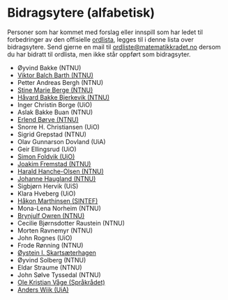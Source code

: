 # Bidragsytere (alfabetisk)
Personer som har kommet med forslag eller innspill som har ledet til forbedringer av den offisielle [ordlista](https://matematikkradet.no/ordliste), legges til i denne lista over bidragsytere. Send gjerne en mail til [ordliste@matematikkradet.no](mailto:ordliste@matematikkradet.no) dersom du har bidratt til ordlista, men ikke står oppført som bidragsyter.

- Øyvind Bakke (NTNU)
- [Viktor Balch Barth (NTNU)](https://github.com/viktoba)
- Petter Andreas Bergh (NTNU)
- [Stine Marie Berge (NTNU)](https://github.com/StineBerge)
- [Håvard Bakke Bjerkevik (NTNU)](https://github.com/bjerkevik)
- Inger Christin Borge (UiO)
- Aslak Bakke Buan (NTNU)
- [Erlend Børve (NTNU)](https://github.com/bervinator)
- Snorre H. Christiansen (UiO)
- Sigrid Grepstad (NTNU)
- Olav Gunnarson Dovland (UiA)
- Geir Ellingsrud (UiO)
- [Simon Foldvik (UiO)](https://github.com/Qeeku)
- [Joakim Fremstad (NTNU)](https://github.com/jfremstad)
- [Harald Hanche-Olsen (NTNU)](https://github.com/hanche)
- [Johanne Haugland (NTNU)](https://github.com/johahaug)
- Sigbjørn Hervik (UiS)
- Klara Hveberg (UiO)
- [Håkon Marthinsen (SINTEF)](http://github.com/hmarthinsen)
- Mona-Lena Norheim (NTNU)
- [Brynjulf Owren (NTNU)](http://github.com/bowre)
- Cecilie Bjørnsdotter Raustein (NTNU)
- Morten Ravnemyr (NTNU)
- John Rognes (UiO)
- Frode Rønning (NTNU)
- [Øystein I. Skartsæterhagen](http://github.com/oysteins)
- Øyvind Solberg (NTNU)
- Eldar Straume (NTNU)
- John Sølve Tyssedal (NTNU)
- [Ole Kristian Våge (Språkrådet)](https://github.com/OleVaage)
- [Anders Wiik (UiA)](https://github.com/AndersWiik92)
